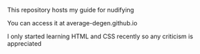 This repository hosts my guide for nudifying

You can access it at average-degen.github.io

I only started learning HTML and CSS recently so any criticism is appreciated